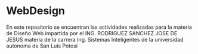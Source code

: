 # WebDesign
En este repositorio se encuentran las actividades realizadas para la materia de Diseño Web impartida por el ING. RODRIGUEZ SANCHEZ JOSE DE JESUS
materia de la carrera Ing. Sistemas Inteligentes de la universidad autonoma de San Luis Potosi 
